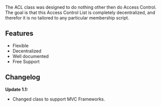 The ACL class was designed to do nothing other then do Access Control. The goal is that this Access Control List is completely decentralized, and therefor it is no tailored to any particular membership script.

## Features ##
- Flexible
- Decentralized
- Well documented
- Free Support

## Changelog ##
**Update 1.1:**  
- Changed class to support MVC Frameworks.